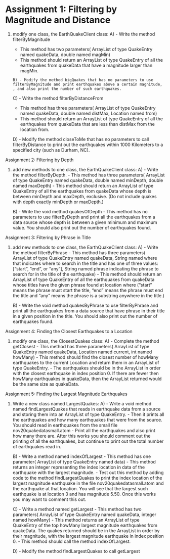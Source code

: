 # Assignment 1: Filtering by Magnitude and Distance #

1)  modify one class, the EarthQuakeClient class:
	A) - Write the method filterByMagnitude 
	   - This method has two parameters( ArrayList of type QuakeEntry named quakeData, double named magMin)
	   - This method should return an ArrayList of type QuakeEntry of all the earthquakes from quakeData that have a magnitude larger than magMin. 

        B) - Modify the method bigQuakes that has no parameters to use filterByMagnitude and print earthquakes above a certain magnitude, , and also print the number of such earthquakes.

	C) - Write the method filterByDistanceFrom
	   - This method has three parameters( ArrayList of type QuakeEntry named quakeData, double named distMax, Location named from)
	   - This method should return an ArrayList of type QuakeEntry of all the earthquakes from quakeData that are less than distMax from the location from.

	D) - Modify the method closeToMe that has no parameters to call filterByDistance to print out the earthquakes within 1000 Kilometers to a specified city (such as Durham, NC).


Assignment 2: Filtering by Depth

1) add new methods to one class, the EarthQuakeClient class:
	A) - Write the method filterByDepth.
	   - This method has three parameters( ArrayList of type QuakeEntry named quakeData, double named minDepth, double named maxDepth)
	   - This method should return an ArrayList of type QuakeEntry of all the earthquakes from quakeData whose depth is between minDepth and maxDepth, exclusive. (Do not include quakes with depth exactly minDepth or maxDepth.)

	B) - Write the void method quakesOfDepth 
	   - This method has no parameters to use filterByDepth and print all the earthquakes from a data source whose depth is between a given minimum and maximum value. You should also print out the number of earthquakes found.


Assignment 3: Filtering by Phrase in Title

1) add new methods to one class, the EarthQuakeClient class:
	A) - Write the method filterByPhrase
           - This method has three parameters( ArrayList of type QuakeEntry named quakeData, String named where that indicates where to search in the title and has one of three values: [“start”, ”end”, or “any”],  String named phrase indicating the phrase to search for in the title of the earthquake)
           - This  method should return an ArrayList of type QuakeEntry of all the earthquakes from quakeData whose titles have the given phrase found at location where (“start” means the phrase must start the title, “end” means the phrase must end the title and “any” means the phrase is a substring anywhere in the title.)

	B) - Write the void method quakesByPhrase to use filterByPhrase and print all the earthquakes from a data source that have phrase in their title in a given position in the title. You should also print out the number of earthquakes found.


Assignment 4: Finding the Closest Earthquakes to a Location

1) modify one class, the ClosestQuakes class:
	A) - Complete the method getClosest
	   - This method has three parameters( ArrayList of type QuakeEntry named quakeData, Location named current, int named howMany)
           - This method should find the closest number of howMany earthquakes to the current Location and return them in an ArrayList of type QuakeEntry.
	   - The earthquakes should be in the ArrayList in order with the closest earthquake in index position 0.  If there are fewer then howMany earthquakes in quakeData, then the ArrayList returned would be the same size as quakeData.  


Assignment 5: Finding the Largest Magnitude Earthquakes

1) Write a new class named  LargestQuakes:
	A) - Write a void method named findLargestQuakes that reads in earthquake data from a source and storing them into an ArrayList of type QuakeEntry. 
	   - Then it prints all the earthquakes and how many earthquakes that were from the source. You should read in earthquakes from the small file nov20quakedatasmall.atom 
	   - Print all the earthquakes and also print how many there are. After this works you should comment out the printing of all the earthquakes, but continue to print out the total number of earthquakes read in. 

	B) - Write a method named indexOfLargest 
	   - This method has one parameter( ArrayList of type QuakeEntry named data) 
	   - This method returns an integer representing the index location in data of the earthquake with the largest magnitude.
           - Test out this method by adding code to the method  findLargestQuakes to print the index location of the largest magnitude earthquake in the file nov20quakedatasmall.atom and the earthquake at that location. You will see that the largest such earthquake is at location 3 and has magnitude 5.50. Once this works you may want to comment this out. 

	C) - Write a method named getLargest
	   - This method has two parameters( ArrayList of type QuakeEntry named quakeData, integer named howMany)
	   - This method returns an ArrayList of type QuakeEntry of the top howMany largest magnitude earthquakes from quakeData. The quakes returned should be in the ArrayList in order by their magnitude, with the largest magnitude earthquake in index position 0.
	   - This method should call the method indexOfLargest.

	D) - Modify the method findLargestQuakes to call getLargest
